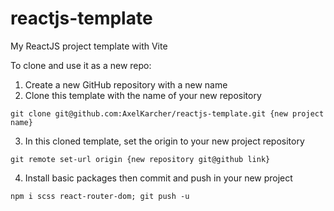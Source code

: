 # reactjs-template
My ReactJS project template with Vite

To clone and use it as a new repo:
1. Create a new GitHub repository with a new name
2. Clone this template with the name of your new repository
```
git clone git@github.com:AxelKarcher/reactjs-template.git {new project name}
```
3. In this cloned template, set the origin to your new project repository
```
git remote set-url origin {new repository git@github link}
```
4. Install basic packages then commit and push in your new project
```
npm i scss react-router-dom; git push -u
```

